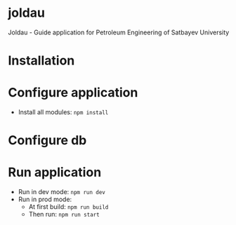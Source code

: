 # joldau
 Joldau - Guide application for Petroleum Engineering of Satbayev University

# Installation

# Configure application
- Install all modules: `npm install`

# Configure db


# Run application
- Run in dev mode: `npm run dev`
- Run in prod mode: 
  - At first build: `npm run build`
  - Then run: `npm run start`

